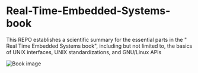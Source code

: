 # Real-Time-Embedded-Systems-book

This REPO establishes a scientific summary for the essential parts in the " Real Time Embedded Systems book", including but not limited to, the basics of UNIX interfaces, UNIX standardizations, and GNU/Linux APIs

![Book image](https://www.oreilly.com/library/cover/9780128015070/1200w630h/)
